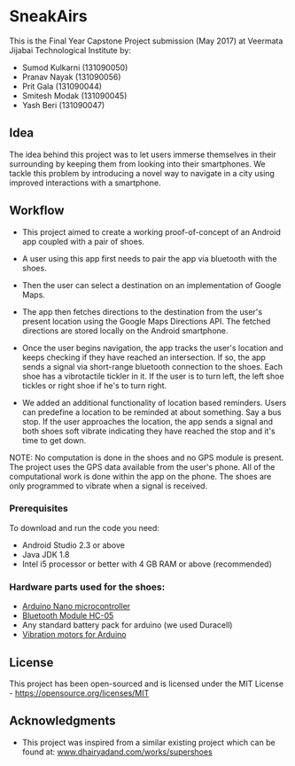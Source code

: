 # SneakAirs 

This is the Final Year Capstone Project submission (May 2017) at Veermata Jijabai Technological Institute by:

* Sumod Kulkarni (131090050)
* Pranav Nayak (131090056)
* Prit Gala (131090044)
* Smitesh Modak (131090045)
* Yash Beri (131090047)

## Idea

The idea behind this project was to let users immerse themselves in their surrounding by keeping them from looking into their smartphones. We tackle this problem by introducing a novel way to navigate in a city using improved interactions with a smartphone.


## Workflow

* This project aimed to create a working proof-of-concept of an Android app coupled with a pair of shoes.
* A user using this app first needs to pair the app via bluetooth with the shoes.
* Then the user can select a destination on an implementation of Google Maps.
* The app then fetches directions to the destination from the user's present location using the Google Maps Directions API.
The fetched directions are stored locally on the Android smartphone. 
* Once the user begins navigation, the app tracks the user's location and keeps checking if they have reached an intersection. If so, the app sends a signal via short-range bluetooth connection to the shoes. 
Each shoe has a vibrotactile tickler in it. If the user is to turn left, the left shoe tickles or right shoe if he's to turn right.

* We added an additional functionality of location based reminders.
Users can predefine a location to be reminded at about something. Say a bus stop.
If the user approaches the location, the app sends a signal and both shoes soft vibrate indicating they have reached the stop and it's time to get down.

NOTE: No computation is done in the shoes and no GPS module is present. The project uses the GPS data available from the user's phone. All of the computational work is done within the app on the phone. The shoes are only programmed to vibrate when a signal is received.

### Prerequisites

To download and run the code you need:

* Android Studio 2.3 or above
* Java JDK 1.8
* Intel i5 processor or better with 4 GB RAM or above (recommended)


### Hardware parts used for the shoes:

* [Arduino Nano microcontroller](https://www.amazon.com/gp/aw/d/B0713XK923/ref=mp_s_a_1_3?ie=UTF8&qid=1515420839&sr=8-3&pi=AC_SX236_SY340_QL65&keywords=arduino+nano&dpPl=1&dpID=51d1hIDOGxL&ref=plSrch)
* [Bluetooth Module HC-05](https://www.amazon.com/gp/aw/d/B074GMQ6G3/ref=mp_s_a_1_7?ie=UTF8&qid=1515420732&sr=8-7&pi=AC_SX236_SY340_FMwebp_QL65&keywords=hc05+bluetooth+module&dpPl=1&dpID=5126rOXcenL&ref=plSrch)
* Any standard battery pack for arduino (we used Duracell)
* [Vibration motors for Arduino](https://www.amazon.com/Vibrating-Vibration-Arduino-Projects-9000RPM/dp/B075V4HV31)


## License

This project has been open-sourced and is licensed under the MIT License - https://opensource.org/licenses/MIT

## Acknowledgments

* This project was inspired from a similar existing project which can be found at: www.dhairyadand.com/works/supershoes

